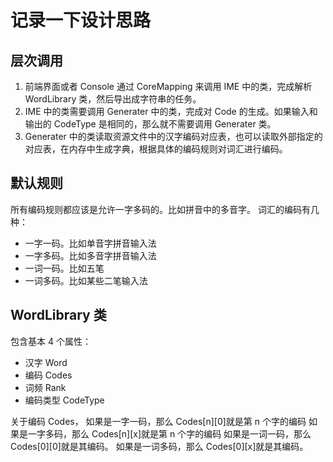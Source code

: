 # 记录一下设计思路

## 层次调用

1. 前端界面或者 Console 通过 CoreMapping 来调用 IME 中的类，完成解析 WordLibrary 类，然后导出成字符串的任务。
2. IME 中的类需要调用 Generater 中的类，完成对 Code 的生成。如果输入和输出的 CodeType 是相同的，那么就不需要调用 Generater 类。
3. Generater 中的类读取资源文件中的汉字编码对应表，也可以读取外部指定的对应表，在内存中生成字典，根据具体的编码规则对词汇进行编码。

## 默认规则

所有编码规则都应该是允许一字多码的。比如拼音中的多音字。
词汇的编码有几种：

- 一字一码。比如单音字拼音输入法
- 一字多码。比如多音字拼音输入法
- 一词一码。比如五笔
- 一词多码。比如某些二笔输入法

## WordLibrary 类

包含基本 4 个属性：

- 汉字 Word
- 编码 Codes
- 词频 Rank
- 编码类型 CodeType

关于编码 Codes，
如果是一字一码，那么 Codes[n][0]就是第 n 个字的编码
如果是一字多码，那么 Codes[n][x]就是第 n 个字的编码
如果是一词一码，那么 Codes[0][0]就是其编码。
如果是一词多码，那么 Codes[0][x]就是其编码。
